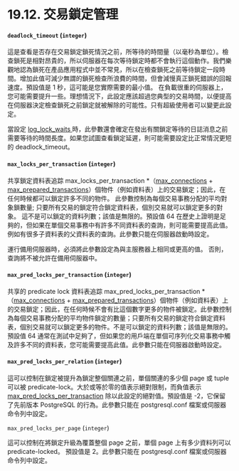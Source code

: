 # 19.12. 交易鎖定管理

#### `deadlock_timeout` \(`integer`\)

這是查看是否存在交易鎖定鎖死情況之前，所等待的時間量（以毫秒為單位）。檢查鎖死是相對昂貴的，所以伺服器在每次等待鎖定時都不會執行這個動作。我們樂觀地認為鎖死在產品應用程式中並不常見，所以在檢查鎖死之前等待鎖定一段時間。增加此值可減少無謂的鎖死檢查所浪費的時間，但會減慢真正鎖死錯誤的回報速度。預設值是 1 秒，這可能是您實際需要的最小值。 在負載很重的伺服器上，您可能需要提升一些。理想情況下，此設定應該超過您典型的交易時間，以便提高在伺服器決定檢查鎖死之前鎖定就被解除的可能性。只有超級使用者可以變更此設定。

當設定 [log\_lock\_waits ](error-reporting-and-logging.md#19-8-3-what-to-log)時，此參數還會確定在發出有關鎖定等待的日誌消息之前需要等待的時間長度。如果您試圖查看鎖定延遲，則可能需要設定比正常情況更短的 deadlock\_timeout。

#### `max_locks_per_transaction` \(`integer`\)

共享鎖定資料表追踪 max\_locks\_per\_transaction \*（[max\_connections](connections-and-authentication.md#19-3-1-ding) + [max\_prepared\_transactions](19.4.-zi-yuan-pei-zhi.md#19-4-1-memory)）個物件（例如資料表）上的交易鎖定；因此，在任何時候都可以鎖定許多不同的物件。 此參數控制為每個交易事務分配的平均對象鎖數量; 只要所有交易的鎖定符合鎖定資料表，個別交易就可以鎖定更多的對象。 這不是可以鎖定的資料列數；該值是無限的。預設值 64 在歷史上證明是足夠的，但如果在單個交易事務中有許多不同資料表的查詢，則可能需要提高此值。例如有很多子資料表的父資料表的查詢。此參數只能在伺服器啟動時設定。

運行備用伺服器時，必須將此參數設定為與主服務器上相同或更高的值。 否則，查詢將不被允許在備用伺服器中。

#### `max_pred_locks_per_transaction` \(`integer`\)

共享的 predicate lock 資料表追踪 max\_pred\_locks\_per\_transaction \*（[max\_connections](connections-and-authentication.md#19-3-1-ding) + [max\_prepared\_transactions](19.4.-zi-yuan-pei-zhi.md#19-4-1-memory)）個物件（例如資料表）上的交易鎖定；因此，在任何時候不會有比這個數字更多的物件被鎖定。此參數控制為每個交易事務分配的平均物件鎖定的數量；只要所有交易的鎖定符合鎖定資料表，個別交易就可以鎖定更多的物件。不是可以鎖定的資料列數；該值是無限的。預設值 64 通常在測試中足夠了，但如果您的用戶端在單個可序列化交易事務中觸及許多不同的資料表，您可能需要提高此值。此參數只能在伺服器啟動時設定。

#### `max_pred_locks_per_relation` \(`integer`\)

這可以控制在鎖定被提升為鎖定整個關連之前，單個關連的多少個 page 或 tuple 可以被 predicate-lock。大於或等於零的值表示絕對限制，而負值表示 [max\_pred\_locks\_per\_transaction](19.12.-jiao-yi-suo-ding-guan-li.md#max_pred_locks_per_transaction-integer) 除以此設定的絕對值。預設值是 -2，它保留了先前版本 PostgreSQL 的行為。此參數只能在 postgresql.conf 檔案或伺服器命令列中設定。

`max_pred_locks_per_page` \(`integer`\)

這可以控制在將鎖定升級為覆蓋整個 page 之前，單個 page 上有多少資料列可以 predicate-locked。 預設值是 2。此參數只能在 postgresql.conf 檔案或伺服器命令列中設定。  


